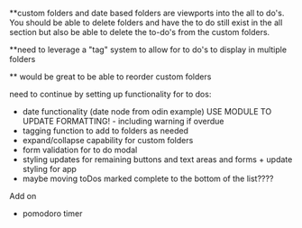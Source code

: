 \*\*custom folders and date based folders are viewports into the all to do's. You should be able to delete folders and have the to do still exist in the all section but also be able to delete the to-do's from the custom folders.

\*\*need to leverage a "tag" system to allow for to do's to display in multiple folders

\*\* would be great to be able to reorder custom folders

need to continue by setting up functionality for to dos:

- date functionality (date node from odin example) USE MODULE TO UPDATE FORMATTING! - including warning if overdue
- tagging function to add to folders as needed
- expand/collapse capability for custom folders
- form validation for to do modal
- styling updates for remaining buttons and text areas and forms + update styling for app
- maybe moving toDos marked complete to the bottom of the list????

Add on

- pomodoro timer
